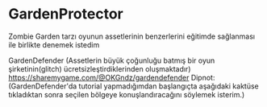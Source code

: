 # GardenProtector
Zombie Garden tarzı oyunun assetlerinin benzerlerini eğitimde sağlanması ile birlikte denemek istedim

GardenDefender (Assetlerin büyük çoğunluğu batmış bir oyun şirketinin(glitch) ücretsizleştirdiklerinden oluşmaktadır)
https://sharemygame.com/@OKGndz/gardendefender
Dipnot:  (GardenDefender'da tutorial yapmadığımdan başlangıçta aşağıdaki kaktüse tıkladıktan sonra seçilen bölgeye konuşlandıracağını söylemek isterim.)
